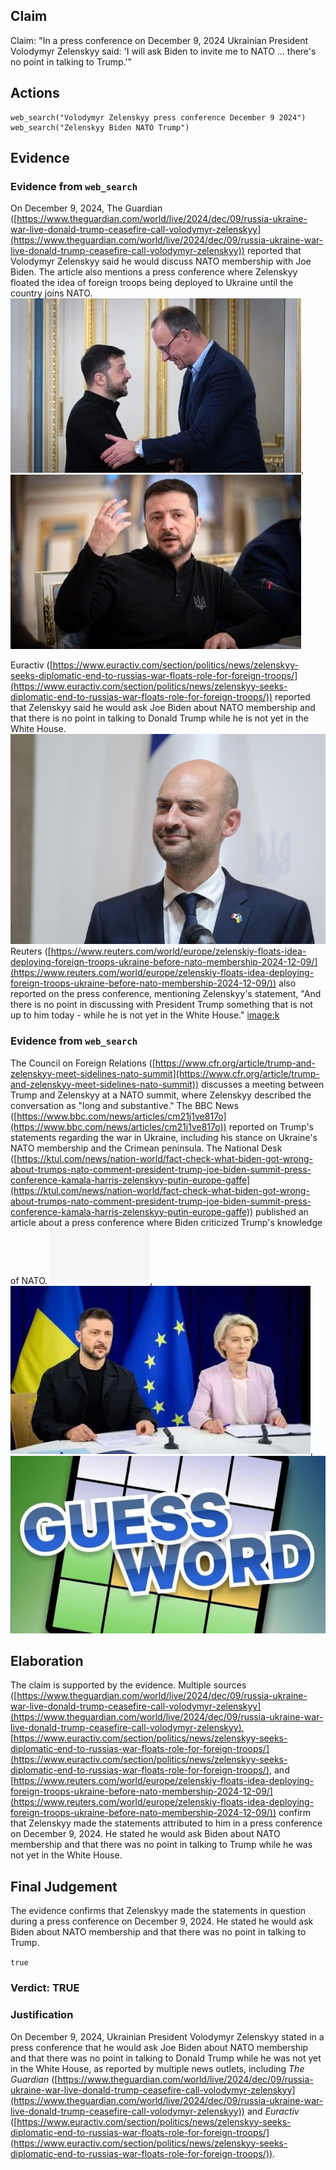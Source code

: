 ## Claim
Claim: "In a press conference on December 9, 2024 Ukrainian President Volodymyr Zelenskyy said: 'I will ask Biden to invite me to NATO ... there's no point in talking to Trump.'"

## Actions
```
web_search("Volodymyr Zelenskyy press conference December 9 2024")
web_search("Zelenskyy Biden NATO Trump")
```

## Evidence
### Evidence from `web_search`
On December 9, 2024, The Guardian ([https://www.theguardian.com/world/live/2024/dec/09/russia-ukraine-war-live-donald-trump-ceasefire-call-volodymyr-zelenskyy](https://www.theguardian.com/world/live/2024/dec/09/russia-ukraine-war-live-donald-trump-ceasefire-call-volodymyr-zelenskyy)) reported that Volodymyr Zelenskyy said he would discuss NATO membership with Joe Biden. The article also mentions a press conference where Zelenskyy floated the idea of foreign troops being deployed to Ukraine until the country joins NATO. ![image 12938](media/2025-08-31_17-44-1756662294-188578.jpg), ![image 12939](media/2025-08-31_17-44-1756662294-761262.jpg)

Euractiv ([https://www.euractiv.com/section/politics/news/zelenskyy-seeks-diplomatic-end-to-russias-war-floats-role-for-foreign-troops/](https://www.euractiv.com/section/politics/news/zelenskyy-seeks-diplomatic-end-to-russias-war-floats-role-for-foreign-troops/)) reported that Zelenskyy said he would ask Joe Biden about NATO membership and that there is no point in talking to Donald Trump while he is not yet in the White House. ![image 12961](media/2025-08-31_17-45-1756662328-126779.jpg) Reuters ([https://www.reuters.com/world/europe/zelenskiy-floats-idea-deploying-foreign-troops-ukraine-before-nato-membership-2024-12-09/](https://www.reuters.com/world/europe/zelenskiy-floats-idea-deploying-foreign-troops-ukraine-before-nato-membership-2024-12-09/)) also reported on the press conference, mentioning Zelenskyy's statement, "And there is no point in discussing with President Trump something that is not up to him today - while he is not yet in the White House." <image:k>


### Evidence from `web_search`
The Council on Foreign Relations ([https://www.cfr.org/article/trump-and-zelenskyy-meet-sidelines-nato-summit](https://www.cfr.org/article/trump-and-zelenskyy-meet-sidelines-nato-summit)) discusses a meeting between Trump and Zelenskyy at a NATO summit, where Zelenskyy described the conversation as "long and substantive." The BBC News ([https://www.bbc.com/news/articles/cm21j1ve817o](https://www.bbc.com/news/articles/cm21j1ve817o)) reported on Trump's statements regarding the war in Ukraine, including his stance on Ukraine's NATO membership and the Crimean peninsula. The National Desk ([https://ktul.com/news/nation-world/fact-check-what-biden-got-wrong-about-trumps-nato-comment-president-trump-joe-biden-summit-press-conference-kamala-harris-zelenskyy-putin-europe-gaffe](https://ktul.com/news/nation-world/fact-check-what-biden-got-wrong-about-trumps-nato-comment-president-trump-joe-biden-summit-press-conference-kamala-harris-zelenskyy-putin-europe-gaffe)) published an article about a press conference where Biden criticized Trump's knowledge of NATO. ![image 12963](media/2025-08-31_17-45-1756662346-069015.jpg), ![image 12964](media/2025-08-31_17-45-1756662346-222970.jpg), ![image 12969](media/2025-08-31_17-45-1756662351-301108.jpg)


## Elaboration
The claim is supported by the evidence. Multiple sources ([https://www.theguardian.com/world/live/2024/dec/09/russia-ukraine-war-live-donald-trump-ceasefire-call-volodymyr-zelenskyy](https://www.theguardian.com/world/live/2024/dec/09/russia-ukraine-war-live-donald-trump-ceasefire-call-volodymyr-zelenskyy), [https://www.euractiv.com/section/politics/news/zelenskyy-seeks-diplomatic-end-to-russias-war-floats-role-for-foreign-troops/](https://www.euractiv.com/section/politics/news/zelenskyy-seeks-diplomatic-end-to-russias-war-floats-role-for-foreign-troops/), and [https://www.reuters.com/world/europe/zelenskiy-floats-idea-deploying-foreign-troops-ukraine-before-nato-membership-2024-12-09/](https://www.reuters.com/world/europe/zelenskiy-floats-idea-deploying-foreign-troops-ukraine-before-nato-membership-2024-12-09/)) confirm that Zelenskyy made the statements attributed to him in a press conference on December 9, 2024. He stated he would ask Biden about NATO membership and that there was no point in talking to Trump while he was not yet in the White House.


## Final Judgement
The evidence confirms that Zelenskyy made the statements in question during a press conference on December 9, 2024. He stated he would ask Biden about NATO membership and that there was no point in talking to Trump.

`true`

### Verdict: TRUE

### Justification
On December 9, 2024, Ukrainian President Volodymyr Zelenskyy stated in a press conference that he would ask Joe Biden about NATO membership and that there was no point in talking to Donald Trump while he was not yet in the White House, as reported by multiple news outlets, including *The Guardian* ([https://www.theguardian.com/world/live/2024/dec/09/russia-ukraine-war-live-donald-trump-ceasefire-call-volodymyr-zelenskyy](https://www.theguardian.com/world/live/2024/dec/09/russia-ukraine-war-live-donald-trump-ceasefire-call-volodymyr-zelenskyy)) and *Euractiv* ([https://www.euractiv.com/section/politics/news/zelenskyy-seeks-diplomatic-end-to-russias-war-floats-role-for-foreign-troops/](https://www.euractiv.com/section/politics/news/zelenskyy-seeks-diplomatic-end-to-russias-war-floats-role-for-foreign-troops/)).
